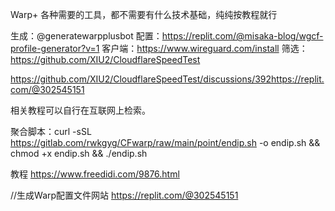 Warp+ 各种需要的工具，都不需要有什么技术基础，纯纯按教程就行

生成：@generatewarpplusbot
配置：https://replit.com/@misaka-blog/wgcf-profile-generator?v=1
客户端：https://www.wireguard.com/install
筛选：https://github.com/XIU2/CloudflareSpeedTest

https://github.com/XIU2/CloudflareSpeedTest/discussions/392https://replit.com/@302545151

相关教程可以自行在互联网上检索。

聚合脚本：curl -sSL https://gitlab.com/rwkgyg/CFwarp/raw/main/point/endip.sh -o endip.sh && chmod +x endip.sh && ./endip.sh

教程
https://www.freedidi.com/9876.html

//生成Warp配置文件网站
https://replit.com/@302545151
